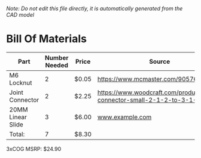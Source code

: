 ###### Note: Do not edit this file directly, it is automatically generated from the CAD model 
# Bill Of Materials 
 |Part|Number Needed|Price|Source| 
 |----|----------|-----|-----|
|M6 Locknut|2|$0.05|https://www.mcmaster.com/90576a115|
|Joint Connector|2|$2.25|https://www.woodcraft.com/products/joint-connector-small-2-1-2-to-3-1-4|
|20MM Linear Slide|3|$6.00|www.example.com|
|Total: |7|$8.30| |

 3xCOG MSRP: $24.90